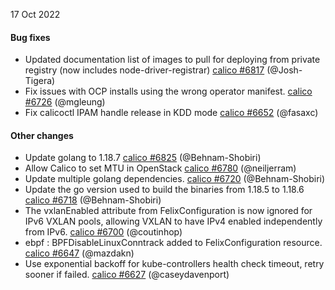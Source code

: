 17 Oct 2022

#### Bug fixes

 - Updated documentation list of images to pull for deploying from private registry (now includes node-driver-registrar) [calico #6817](https://github.com/projectcalico/calico/pull/6817) (@Josh-Tigera)
 - Fix issues with OCP installs using the wrong operator manifest. [calico #6726](https://github.com/projectcalico/calico/pull/6726) (@mgleung)
 - Fix calicoctl IPAM handle release in KDD mode [calico #6652](https://github.com/projectcalico/calico/pull/6652) (@fasaxc)

#### Other changes

 - Update golang to 1.18.7 [calico #6825](https://github.com/projectcalico/calico/pull/6825) (@Behnam-Shobiri)
 - Allow Calico to set MTU in OpenStack [calico #6780](https://github.com/projectcalico/calico/pull/6780) (@neiljerram)
 - Update multiple golang dependencies. [calico #6720](https://github.com/projectcalico/calico/pull/6720) (@Behnam-Shobiri)
 - Update the go version used to build the binaries from 1.18.5 to 1.18.6 [calico #6718](https://github.com/projectcalico/calico/pull/6718) (@Behnam-Shobiri)
 - The vxlanEnabled attribute from FelixConfiguration is now ignored for IPv6 VXLAN pools, allowing VXLAN to have IPv4 enabled independently from IPv6. [calico #6700](https://github.com/projectcalico/calico/pull/6700) (@coutinhop)
 - ebpf : BPFDisableLinuxConntrack added to FelixConfiguration resource. [calico #6647](https://github.com/projectcalico/calico/pull/6647) (@mazdakn)
 - Use exponential backoff for kube-controllers health check timeout, retry sooner if failed. [calico #6627](https://github.com/projectcalico/calico/pull/6627) (@caseydavenport)
